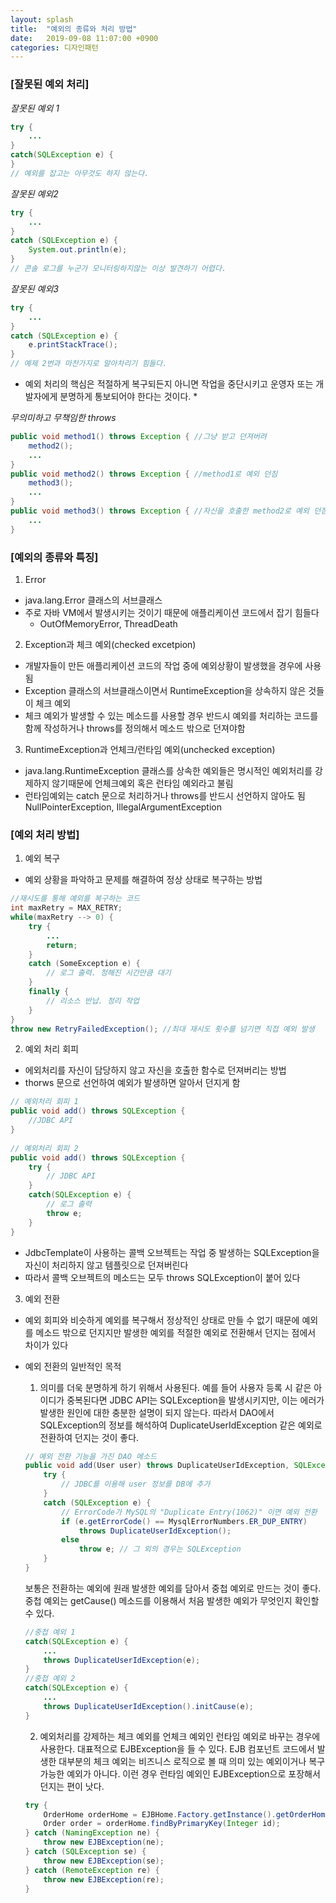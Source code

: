 ```yaml
---
layout: splash
title:  "예외의 종류와 처리 방법"
date:   2019-09-08 11:07:00 +0900
categories: 디자인패턴
---
```


### [잘못된 예외 처리]
_잘못된 예외 1_
```java
try {
    ...
}
catch(SQLException e) {
}
// 예외를 잡고는 아무것도 하지 않는다.
```

_잘못된 예외2_
```java
try {
    ...
}
catch (SQLException e) {
    System.out.println(e);
}
// 콘솔 로그를 누군가 모니터링하지않는 이상 발견하기 어렵다.
```

_잘못된 예외3_
```java
try {
    ...
}
catch (SQLException e) {
    e.printStackTrace();
}
// 예제 2번과 마찬가지로 알아차리기 힘들다.
```

* 예외 처리의 핵심은 적절하게 복구되든지 아니면 작업을 중단시키고 운영자 또는 개발자에게 분명하게 통보되어야 한다는 것이다. *

_무의미하고 무책임한 throws_
```java
public void method1() throws Exception { //그냥 받고 던져버려
    method2();
    ...
}
public void method2() throws Exception { //method1로 예외 던짐
    method3();
    ...
}
public void method3() throws Exception { //자신을 호출한 method2로 예외 던짐
    ...
}
```

### [예외의 종류와 특징]

1) Error
* java.lang.Error 클래스의 서브클래스
* 주로 자바 VM에서 발생시키는 것이기 때문에 애플리케이션 코드에서 잡기 힘들다
   * OutOfMemoryError, ThreadDeath

2) Exception과 체크 예외(checked excetpion)
* 개발자들이 만든 애플리케이션 코드의 작업 중에 예외상황이 발생했을 경우에 사용됨
* Exception 클래스의 서브클래스이면서 RuntimeException을 상속하지 않은 것들이 체크 예외
* 체크 예외가 발생할 수 있는 메소드를 사용할 경우 반드시 예외를 처리하는 코드를 함께 작성하거나 throws를 정의해서 메소드 밖으로 던져야함

3) RuntimeException과 언체크/런타임 예외(unchecked exception)
* java.lang.RuntimeException 클래스를 상속한 예외들은 명시적인 예외처리를 강제하지 않기때문에 언체크예외 혹은 런타임 예외라고 불림
* 런타임예외는 catch 문으로 처리하거나 throws를 반드시 선언하지 않아도 됨 NullPointerException, IllegalArgumentException

### [예외 처리 방법]

1) 예외 복구
* 예외 상황을 파악하고 문제를 해결하여 정상 상태로 복구하는 방법
```java
//재시도를 통해 예외를 복구하는 코드
int maxRetry = MAX_RETRY;
while(maxRetry --> 0) {
    try {
        ...
        return;
    }
    catch (SomeException e) {
        // 로그 출력. 정해진 시간만큼 대기
    }
    finally {
        // 리소스 반납. 정리 작업
    }
}
throw new RetryFailedException(); //최대 재시도 횟수를 넘기면 직접 예외 발생
```
2) 예외 처리 회피
* 에외처리를 자신이 담당하지 않고 자신을 호출한 함수로 던져버리는 방법
* thorws 문으로 선언하여 예외가 발생하면 알아서 던지게 함
```java
// 예외처리 회피 1
public void add() throws SQLException {
    //JDBC API
}
 
// 예외처리 회피 2
public void add() throws SQLException {
    try {
        // JDBC API
    }
    catch(SQLException e) {
        // 로그 출력
        throw e;
    }
}
```
* JdbcTemplate이 사용하는 콜백 오브젝트는 작업 중 발생하는 SQLException을 자신이 처리하지 않고 템플릿으로 던져버린다
* 따라서 콜백 오브젝트의 메소드는 모두 throws SQLException이 붙어 있다
3) 예외 전환
* 예외 회피와 비슷하게 예외를 복구해서 정상적인 상태로 만들 수 없기 때문에 예외를 메소드 밖으로 던지지만 발생한 예외를 적절한 예외로 전환해서 던지는 점에서 차이가 있다
* 예외 전환의 일반적인 목적
    1. 의미를 더욱 분명하게 하기 위해서 사용된다. 예를 들어 사용자 등록 시 같은 아이디가 중복된다면 JDBC API는 SQLException을 발생시키지만, 이는 에러가 발생한 원인에 대한 충분한 설명이 되지 않는다. 따라서 DAO에서 SQLException의 정보를 해석하여 DuplicateUserIdException 같은 예외로 전환하여 던지는 것이 좋다.
    ```java
    // 예외 전환 기능을 가진 DAO 메소드
    public void add(User user) throws DuplicateUserIdException, SQLException {
        try {
            // JDBC를 이용해 user 정보를 DB에 추가
        }
        catch (SQLException e) {
            // ErrorCode가 MySQL의 "Duplicate Entry(1062)" 이면 예외 전환
            if (e.getErrorCode() == MysqlErrorNumbers.ER_DUP_ENTRY)
                throws DuplicateUserIdException();
            else
                throw e; // 그 외의 경우는 SQLException
        }
    }
    ```
    보통은 전환하는 예외에 원래 발생한 예외를 담아서 중첩 예외로 만드는 것이 좋다. 중첩 예외는 getCause() 메소드를 이용해서 처음 발생한 예외가 무엇인지 확인할 수 있다.
    ```java
    //중첩 예외 1
    catch(SQLException e) {
        ...
        throws DuplicateUserIdException(e);
    }
    //중첩 예외 2
    catch(SQLException e) {
        ...
        throws DuplicateUserIdException().initCause(e);
    }
    ```

    2.  예외처리를 강제하는 체크 예외를 언체크 예외인 런타임 예외로 바꾸는 경우에 사용한다. 대표적으로 EJBException을 들 수 있다. EJB 컴포넌트 코드에서 발생한 대부분의 체크 예외는 비즈니스 로직으로 볼 때 의미 있는 예외이거나 복구 가능한 예외가 아니다. 이런 경우 런타임 예외인 EJBException으로 포장해서 던지는 편이 낫다.
    ```java
    try {
        OrderHome orderHome = EJBHome.Factory.getInstance().getOrderHome();
        Order order = orderHome.findByPrimaryKey(Integer id);
    } catch (NamingException ne) {
        throw new EJBException(ne);
    } catch (SQLException se) {
        throw new EJBException(se);
    } catch (RemoteException re) {
        throw new EJBException(re);
    }
    ```
